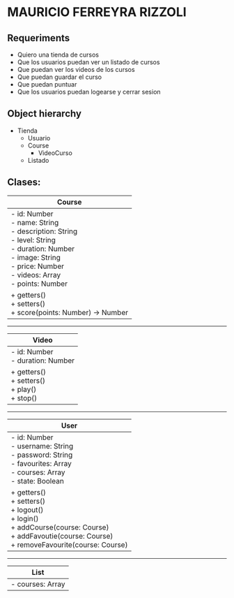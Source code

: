 # MAURICIO FERREYRA RIZZOLI

## Requeriments

* Quiero una tienda de cursos <br>
* Que los usuarios puedan ver un listado de cursos
* Que puedan ver los videos de los cursos
* Que puedan guardar el curso
* Que puedan puntuar
* Que los usuarios puedan logearse y cerrar sesion

## Object hierarchy
* Tienda  
    * Usuario 
    * Course 
        * VideoCurso 
    * Listado 

## Clases:

| Course |
| ------- |
| - id: Number <br> - name: String <br> - description: String <br> - level: String <br> - duration: Number <br> - image: String <br> - price: Number <br> - videos: Array <br> - points: Number |
| + getters() <br> + setters() <br> + score(points: Number) -> Number |

---------------

| Video |
|-------|
| - id: Number <br> - duration: Number |
| + getters() <br> + setters() <br> + play() <br> + stop() |

---------------

| User |
|------|
| - id: Number <br> - username: String <br> - password: String <br> - favourites: Array <br> - courses: Array <br> - state: Boolean |
| + getters() <br> + setters() <br> + logout() <br> + login() <br> + addCourse(course: Course) <br> + addFavoutie(course: Course) <br> + removeFavourite(course: Course) |

---------------

| List |
|------|
| - courses: Array |




